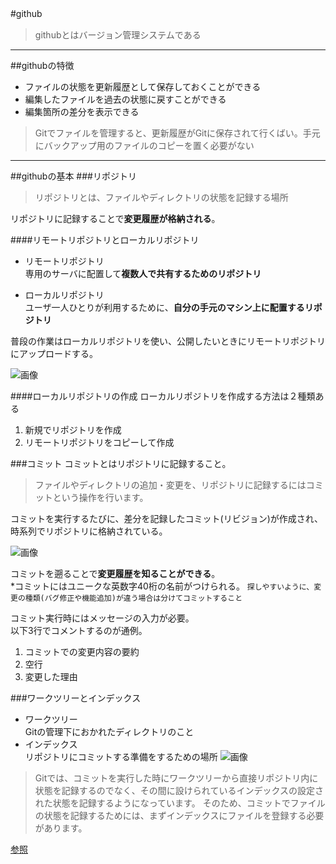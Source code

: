 #github　　
>githubとはバージョン管理システムである  

***

##githubの特徴  
- ファイルの状態を更新履歴として保存しておくことができる
- 編集したファイルを過去の状態に戻すことができる
- 編集箇所の差分を表示できる  

>Gitでファイルを管理すると、更新履歴がGitに保存されて行くばい。手元にバックアップ用のファイルのコピーを置く必要がない

***

##githubの基本
###リポジトリ

>リポジトリとは、ファイルやディレクトリの状態を記録する場所

リポジトリに記録することで**変更履歴が格納される**。

####リモートリポジトリとローカルリポジトリ

- リモートリポジトリ  
専用のサーバに配置して**複数人で共有するためのリポジトリ**

- ローカルリポジトリ   
ユーザ一人ひとりが利用するために、**自分の手元のマシン上に配置するリポジトリ**

普段の作業はローカルリポジトリを使い、公開したいときにリモートリポジトリにアップロードする。

![画像](http://www.backlog.jp/git-guide/img/post/intro/capture_intro1_2_2.png)

####ローカルリポジトリの作成
ローカルリポジトリを作成する方法は２種類ある

1. 新規でリポジトリを作成
2. リモートリポジトリをコピーして作成

###コミット
コミットとはリポジトリに記録すること。
> ファイルやディレクトリの追加・変更を、リポジトリに記録するにはコミットという操作を行います。

コミットを実行するたびに、差分を記録したコミット(リビジョン)が作成され、時系列でリポジトリに格納されている。

![画像](http://www.backlog.jp/git-guide/img/post/intro/capture_intro1_3_1.png)

コミットを遡ることで**変更履歴を知ることができる**。   
*コミットにはユニークな英数字40桁の名前がつけられる。
`探しやすいように、変更の種類(バグ修正や機能追加)が違う場合は分けてコミットすること`

コミット実行時にはメッセージの入力が必要。   
以下3行でコメントするのが通例。

1. コミットでの変更内容の要約   
2. 空行   
3. 変更した理由

###ワークツリーとインデックス
- ワークツリー  
Gitの管理下におかれたディレクトリのこと
- インデックス  
リポジトリにコミットする準備をするための場所
![画像](http://www.backlog.jp/git-guide/img/post/intro/capture_intro1_4_1.png)

> Gitでは、コミットを実行した時にワークツリーから直接リポジトリ内に状態を記録するのでなく、その間に設けられているインデックスの設定された状態を記録するようになっています。
そのため、コミットでファイルの状態を記録するためには、まずインデックスにファイルを登録する必要があります。

[参照](http://qiita.com/tbpgr/items/989c6badefff69377da7#%E8%A8%98%E8%BF%B0%E4%BE%8B-1)



